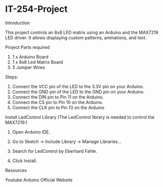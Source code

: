 # IT-254-Project

Introduction

This project controls an 8x8 LED matrix using an Arduino and the MAX7219 LED driver. It allows displaying custom patterns, animations, and text.


Project Parts required
1. 1 x Arduino Board
2. 1 x 8x8 Led Matrix Board
3. 5 Jumper Wires


Steps:
1. Connect the VCC pin of the LED to the 3.3V pin on your Arduino.
2. Connect the GND pin of the LED to the GND pin on your Arduino.
3. Connect the DIN pin to Pin 11 on the Arduino.
4. Connect the CS pin to Pin 10 on the Arduino.
5. Connect the CLK pin to Pin 13 on the Arduino

Install LedControl Library (The LedControl library is needed to control the MAX7219:)

1. Open Arduino IDE.

2. Go to Sketch → Include Library → Manage Libraries...

3. Search for LedControl by Eberhard Fahle.

4. Click Install.

Resources

Youtube
Arduino Official Website
